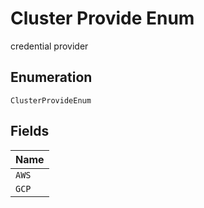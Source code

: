 
# Cluster Provide Enum

credential provider

## Enumeration

`ClusterProvideEnum`

## Fields

| Name |
|  --- |
| `AWS` |
| `GCP` |

